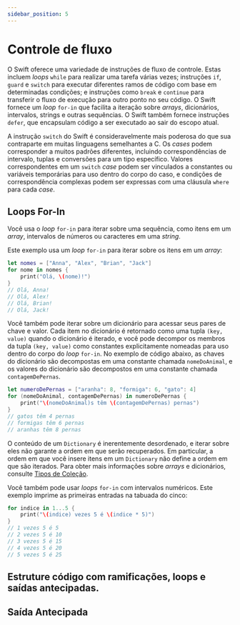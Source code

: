 ```yaml
---
sidebar_position: 5
---
```


# Controle de fluxo

O Swift oferece uma variedade de instruções de fluxo de controle. Estas incluem *loops* `while` para realizar uma tarefa várias vezes; instruções `if`, `guard` e `switch` para executar diferentes ramos de código com base em determinadas condições; e instruções como `break` e `continue` para transferir o fluxo de execução para outro ponto no seu código. O Swift fornece um *loop* `for-in` que facilita a iteração sobre *arrays*, dicionários, intervalos, strings e outras sequências. O Swift também fornece instruções `defer`, que encapsulam código a ser executado ao sair do escopo atual.

A instrução `switch` do Swift é consideravelmente mais poderosa do que sua contraparte em muitas linguagens semelhantes a C. Os *cases* podem corresponder a muitos padrões diferentes, incluindo correspondências de intervalo, tuplas e conversões para um tipo específico. Valores correspondentes em um `switch` *case* podem ser vinculados a constantes ou variáveis temporárias para uso dentro do corpo do caso, e condições de correspondência complexas podem ser expressas com uma cláusula `where` para cada *case*.

## Loops For-In

Você usa o *loop* `for-in` para iterar sobre uma sequência, como itens em um *array*, intervalos de números ou caracteres em uma *string*.

Este exemplo usa um *loop* `for-in` para iterar sobre os itens em um *array*:

```swift
let nomes = ["Anna", "Alex", "Brian", "Jack"]
for nome in nomes {
    print("Olá, \(nome)!")
}
// Olá, Anna!
// Olá, Alex!
// Olá, Brian!
// Olá, Jack!
```

Você também pode iterar sobre um dicionário para acessar seus pares de chave e valor. Cada item no dicionário é retornado como uma tupla `(key, value)` quando o dicionário é iterado, e você pode decompor os membros da tupla `(key, value)` como constantes explicitamente nomeadas para uso dentro do corpo do *loop* `for-in`. No exemplo de código abaixo, as chaves do dicionário são decompostas em uma constante chamada `nomeDoAnimal`, e os valores do dicionário são decompostos em uma constante chamada `contagemDePernas`.

```swift
let numeroDePernas = ["aranha": 8, "formiga": 6, "gato": 4]
for (nomeDoAnimal, contagemDePernas) in numeroDePernas {
    print("\(nomeDoAnimal)s têm \(contagemDePernas) pernas")
}
// gatos têm 4 pernas
// formigas têm 6 pernas
// aranhas têm 8 pernas
```

O conteúdo de um `Dictionary` é inerentemente desordenado, e iterar sobre eles não garante a ordem em que serão recuperados. Em particular, a ordem em que você insere itens em um `Dictionary` não define a ordem em que são iterados. Para obter mais informações sobre *arrays* e dicionários, consulte [Tipos de Coleção](./tipos-de-colecao.md).

Você também pode usar *loops* `for-in` com intervalos numéricos. Este exemplo imprime as primeiras entradas na tabuada do cinco:

```swift
for indice in 1...5 {
    print("\(indice) vezes 5 é \(indice * 5)")
}
// 1 vezes 5 é 5
// 2 vezes 5 é 10
// 3 vezes 5 é 15
// 4 vezes 5 é 20
// 5 vezes 5 é 25
```

## Estruture código com ramificações, loops e saídas antecipadas.

## Saída Antecipada
